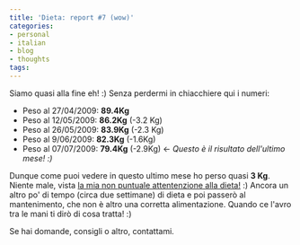 ```yaml
---
title: 'Dieta: report #7 (wow)'
categories:
- personal
- italian
- blog
- thoughts
tags:
---
```

Siamo quasi alla fine eh! :) Senza perdermi in chiacchiere qui i numeri:

  * Peso al 27/04/2009: **89.4Kg**
  * Peso al 12/05/2009: **86.2Kg** (-3.2 Kg)
  * Peso al 26/05/2009: **83.9Kg** (-2.3 Kg)
  * Peso al 9/06/2009: **82.3Kg** (-1.6Kg)
  * Peso al 07/07/2009: **79.4Kg** (-2.9Kg) <- _Questo è il risultato dell'ultimo mese! :)_
    
Dunque come puoi vedere in questo ultimo mese ho perso quasi **3 Kg**. Niente
male, vista [la mia non puntuale attentenzione alla
dieta!]({{site.url}}/2009/07/04/dieta-report-6/) :) Ancora un altro
po' di tempo (circa due settimane) di dieta e poi passerò al mantenimento, che
non è altro una corretta alimentazione. Quando ce l'avro tra le mani ti dirò
di cosa tratta! :)

Se hai domande, consigli o altro, contattami.
